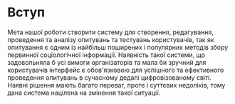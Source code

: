 # Вступ
Мета нашої роботи створити систему для створення, редагування, проведення та аналізу опитувань та тестувань користувачів, так як опитування є одним із найбільш поширених і популярних методів збору первинної соціологічної інформації. Наявність такої системи, що задовольняла б усі вимоги організаторів та мала би зручний для користувачів інтерфейс є обов'язковою для успішного та ефективного проведення опитувань в сучасному дедалі цифровізованому світі. Наявні рішення мають багато переваг, проте і суттєвих недоліків, тому дана система націлена на змінення такої ситуації.